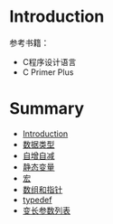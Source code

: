 # Introduction

参考书籍：

* C程序设计语言
* C Primer Plus

# Summary

* [Introduction](README.md)
* [数据类型](数据类型.md)
* [自增自减](自增自减.md)
* [静态变量](静态变量.md)
* [宏](宏.md)
* [数组和指针](数组和指针.md)
* [typedef](typedef.md)
* [变长参数列表](变长参数列表.md)